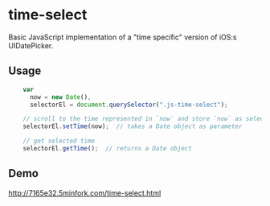 # time-select
Basic JavaScript implementation of a "time specific" version of iOS:s UIDatePicker.

## Usage
```javascript
    var
      now = new Date(),
      selectorEl = document.querySelector(".js-time-select");

    // scroll to the time represented in `now` and store `now` as selected time for later access
    selectorEl.setTime(now);  // takes a Date object as parameter

    // get selected time
    selectorEl.getTime();  // returns a Date object
```

## Demo

http://7165e32.5minfork.com/time-select.html
